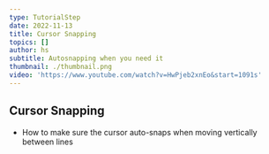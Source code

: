 ```yaml
---
type: TutorialStep
date: 2022-11-13
title: Cursor Snapping
topics: []
author: hs
subtitle: Autosnapping when you need it
thumbnail: ./thumbnail.png
video: 'https://www.youtube.com/watch?v=HwPjeb2xnEo&start=1091s'
---
```


## Cursor Snapping
- How to make sure the cursor auto-snaps when moving vertically between lines
